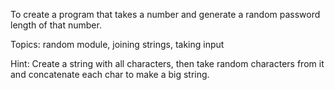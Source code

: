 To create a program that takes a number and generate a random password length of that number.

Topics: random module, joining strings, taking input


Hint: Create a string with all characters, then take random characters from it and concatenate each char to make a big string.